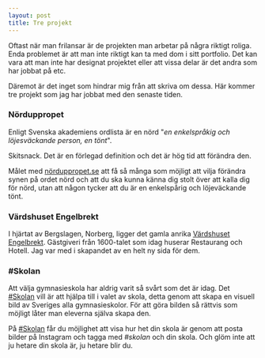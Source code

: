 ```yaml
---
layout: post
title: Tre projekt
---
```


Oftast när man frilansar är de projekten man arbetar på några riktigt roliga. Enda problemet är att man inte riktigt kan ta med dom i sitt portfolio. Det kan vara att man inte har designat projektet eller att vissa delar är det andra som har jobbat på etc.

Däremot är det inget som hindrar mig från att skriva om dessa. Här kommer tre projekt som jag har jobbat med den senaste tiden.

### Nörduppropet
Enligt Svenska akademiens ordlista är en nörd "*en enkelspråkig och löjesväckande person, en tönt*".

Skitsnack. Det är en förlegad definition och det är hög tid att förändra den.

Målet med [nörduppropet.se](http://nörduppropet.se/ "Nörduppropet") att få så många som möjligt att vilja förändra synen på ordet nörd och att du ska kunna känna dig stolt över att kalla dig för nörd, utan att någon tycker att du är en enkelspårig och löjeväckande tönt.

### Värdshuset Engelbrekt
I hjärtat av Bergslagen, Norberg, ligger det gamla anrika [Värdshuset Engelbrekt](http://engelbrekt.se/ "Värdshuset Engelbrekt"). Gästgiveri från 1600-talet som idag huserar Restaurang och Hotell. Jag var med i skapandet av en helt ny sida för dem.

### #Skolan
Att välja gymnasieskola har aldrig varit så svårt som det är idag. Det [#Skolan](http://taggaskolan.se/ "#Skolan") vill är att hjälpa till i valet av skola, detta genom att skapa en visuell bild av Sveriges alla gymnasieskolor. För att göra bilden så rättvis som möjligt låter man eleverna själva skapa den.

På [#Skolan](http://taggaskolan.se/ "#Skolan") får du möjlighet att visa hur het din skola är genom att posta bilder på Instagram och tagga med *#skolan* och din skola. Och glöm inte att ju hetare din skola är, ju hetare blir du.